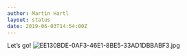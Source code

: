 ```yaml
---
author: Martin Hartl
layout: status
date: 2019-06-03T14:54:00Z
---
```

Let’s go!
![EE130BDE-0AF3-46E1-8BE5-33AD1DBBABF3.jpg](http://share.hartl.co/micro/EE130BDE-0AF3-46E1-8BE5-33AD1DBBABF3.jpg)